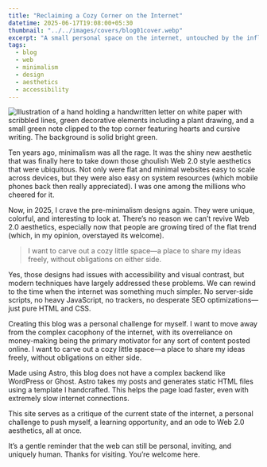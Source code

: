 ```yaml
---
title: "Reclaiming a Cozy Corner on the Internet"
datetime: 2025-06-17T19:08:00+05:30
thumbnail: "../../images/covers/blog01cover.webp" 
excerpt: "A small personal space on the internet, untouched by the influence of algorithms"
tags:
  - blog
  - web
  - minimalism
  - design
  - aesthetics
  - accessibility
---
```

![Illustration of a hand holding a handwritten letter on white paper with scribbled lines, green decorative elements including a plant drawing, and a small green note clipped to the top corner featuring hearts and cursive writing. The background is solid bright green.](/images/covers/blog01cover.webp)

Ten years ago, minimalism was all the rage. It was the shiny new aesthetic that was finally here to take down those ghoulish Web 2.0 style aesthetics that were ubiquitous. Not only were flat and minimal websites easy to scale across devices, but they were also easy on system resources (which mobile phones back then really appreciated). I was one among the millions who cheered for it.

Now, in 2025, I crave the pre-minimalism designs again. They were unique, colorful, and interesting to look at. There’s no reason we can’t revive Web 2.0 aesthetics, especially now that people are growing tired of the flat trend (which, in my opinion, overstayed its welcome).

<blockquote class="pullquote">
I want to carve out a cozy little space—a place to share my ideas freely, without obligations on either side.</blockquote>

Yes, those designs had issues with accessibility and visual contrast, but modern techniques have largely addressed these problems. We can rewind to the time when the internet was something much simpler. No server-side scripts, no heavy JavaScript, no trackers, no desperate SEO optimizations—just pure HTML and CSS.

Creating this blog was a personal challenge for myself. I want to move away from the complex cacophony of the internet, with its overreliance on money-making being the primary motivator for any sort of content posted online. I want to carve out a cozy little space—a place to share my ideas freely, without obligations on either side.

Made using Astro, this blog does not have a complex backend like WordPress or Ghost. Astro takes my posts and generates static HTML files using a template I handcrafted. This helps the page load faster, even with extremely slow internet connections.

This site serves as a critique of the current state of the internet, a personal challenge to push myself, a learning opportunity, and an ode to Web 2.0 aesthetics, all at once.

It’s a gentle reminder that the web can still be personal, inviting, and uniquely human.
Thanks for visiting. You’re welcome here.